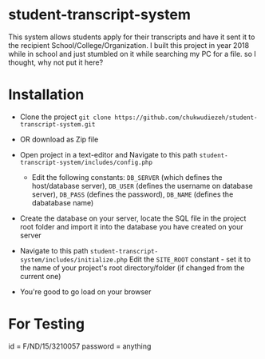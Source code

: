 # student-transcript-system
This system allows students apply for their transcripts and have it sent it to the recipient School/College/Organization. I built this project in year 2018 while in school and just stumbled on it while searching my PC for a file. so I thought, why not put it here?

# Installation
* Clone the project
    `git clone https://github.com/chukwudiezeh/student-transcript-system.git`
* OR download as Zip file

* Open project in a text-editor and Navigate to this path `student-transcript-system/includes/config.php`
    * Edit the following constants: 
        `DB_SERVER` (which defines the host/database server),
        `DB_USER` (defines the username on database server),
        `DB_PASS` (defines the password),
        `DB_NAME` (defines the dabatabase name) 

* Create the database on your server, locate the SQL file in the project root folder and import it into the database you have created on your server

* Navigate to this path `student-transcript-system/includes/initialize.php`
    Edit the `SITE_ROOT` constant - set it to the name of your project's root directory/folder (if changed from the current one)

* You're good to go
    load on your browser 

# For Testing
id = F/ND/15/3210057
password = anything


